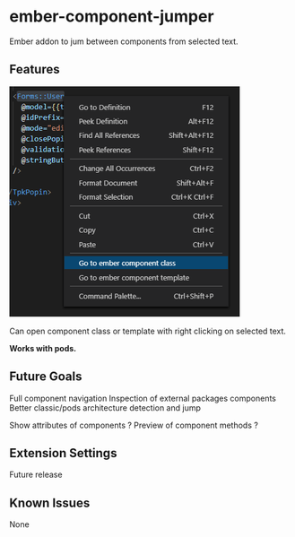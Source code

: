 # ember-component-jumper

Ember addon to jum between components from selected text.

## Features

![](github/example.PNG)

Can open component class or template with right clicking on selected text.

**Works with pods.**

## Future Goals 

Full component navigation
Inspection of external packages components
Better classic/pods architecture detection and jump

Show attributes of components ?
Preview of component methods ?

## Extension Settings

Future release

## Known Issues

None